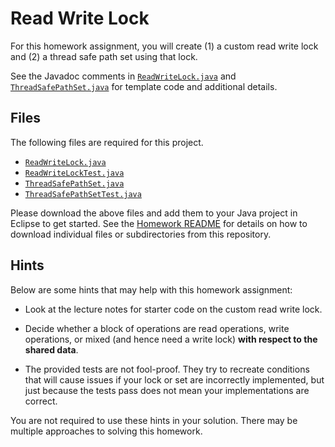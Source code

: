 Read Write Lock
=================================================

For this homework assignment, you will create (1) a custom read write lock and (2) a thread safe path set using that lock.

See the Javadoc comments in [`ReadWriteLock.java`](src/ReadWriteLock.java) and [`ThreadSafePathSet.java`](src/ThreadSafePathSet.java) for template code and additional details.

## Files ##

The following files are required for this project.

- [`ReadWriteLock.java`](src/ReadWriteLock.java)
- [`ReadWriteLockTest.java`](src/ReadWriteLockTest.java)
- [`ThreadSafePathSet.java`](src/ThreadSafePathSet.java)
- [`ThreadSafePathSetTest.java`](src/ThreadSafePathSetTest.java)

Please download the above files and add them to your Java project in Eclipse to get started. See the [Homework README](../README.md) for details on how to download individual files or subdirectories from this repository.

## Hints ##

Below are some hints that may help with this homework assignment:

- Look at the lecture notes for starter code on the custom read write lock.

- Decide whether a block of operations are read operations, write operations, or mixed (and hence need a write lock) **with respect to the shared data**.  

- The provided tests are not fool-proof. They try to recreate conditions that will cause issues if your lock or set are incorrectly implemented, but just because the tests pass does not mean your implementations are correct.

You are not required to use these hints in your solution. There may be multiple approaches to solving this homework.
